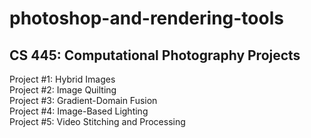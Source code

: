 # photoshop-and-rendering-tools
## CS 445: Computational Photography Projects

Project #1: Hybrid Images \
Project #2: Image Quilting \
Project #3: Gradient-Domain Fusion \
Project #4: Image-Based Lighting \
Project #5: Video Stitching and Processing
